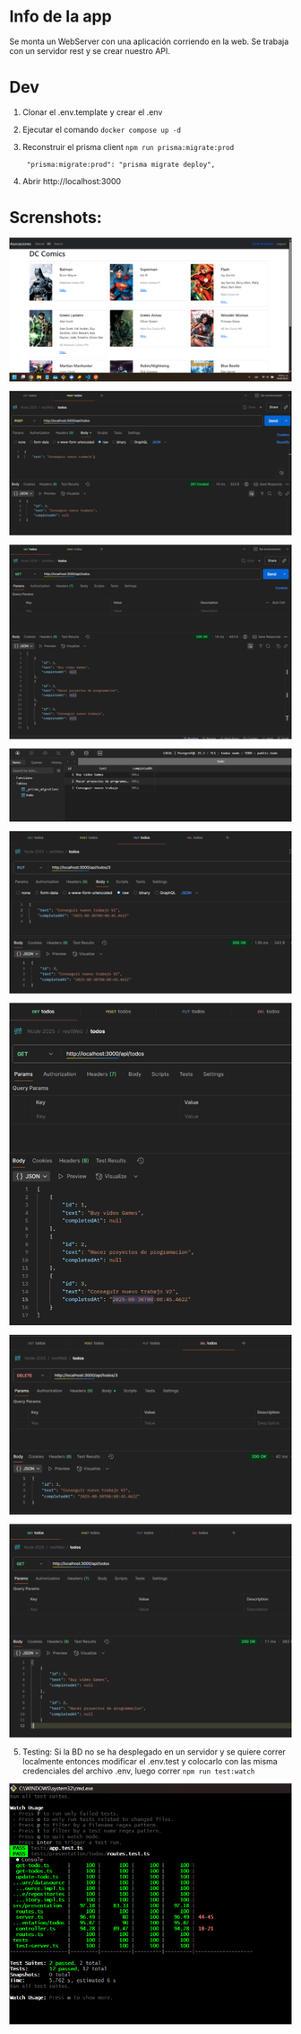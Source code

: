 
# Info de la app
Se monta un WebServer con una aplicación corriendo en la web.
Se trabaja con un servidor rest y se crear nuestro API.



# Dev

1. Clonar el .env.template y crear el .env
2. Ejecutar el comando ```docker compose up -d```
3. Reconstruir el prisma client ```npm run prisma:migrate:prod```
   
   ```
    "prisma:migrate:prod": "prisma migrate deploy",
   ```

4. Abrir http://localhost:3000

# Screnshots:

![alt text](public/assets/screenshoots/Captura%20de%20pantalla%202025-08-30%20211852.png)

![alt text](public/assets/screenshoots/Captura%20de%20pantalla%202025-08-30%20211907.png)

![alt text](public/assets/screenshoots/Captura%20de%20pantalla%202025-08-30%20211918.png)

![alt text](public/assets/screenshoots/Captura%20de%20pantalla%202025-08-30%20211942.png)

![alt text](public/assets/screenshoots/Captura%20de%20pantalla%202025-08-30%20213441.png)

![alt text](public/assets/screenshoots/Captura%20de%20pantalla%202025-08-30%20213451.png)

![alt text](public/assets/screenshoots/Captura%20de%20pantalla%202025-08-30%20213557.png)

![alt text](public/assets/screenshoots/Captura%20de%20pantalla%202025-08-30%20213616.png)

5. Testing: Si la BD no se ha desplegado en un servidor y se quiere correr localmente entonces modificar
    el .env.test y colocarlo con las misma credenciales del archivo .env, luego correr ```npm run test:watch```

![alt text](public/assets/screenshoots/Captura%20de%20pantalla%202025-08-31%20104609.png)
